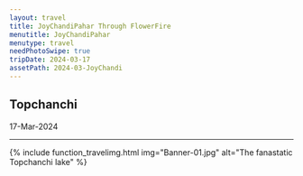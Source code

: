```yaml
---
layout: travel
title: JoyChandiPahar Through FlowerFire
menutitle: JoyChandiPahar
menutype: travel
needPhotoSwipe: true
tripDate: 2024-03-17
assetPath: 2024-03-JoyChandi
---
```


## Topchanchi
17-Mar-2024

---



{% include function_travelimg.html img="Banner-01.jpg" alt="The fanastatic Topchanchi lake" %}


[topchanchi]: https://dhanbad.nic.in/tourist-place/topchanchi-lake/
[dhanbad]: https://en.wikipedia.org/wiki/Dhanbad